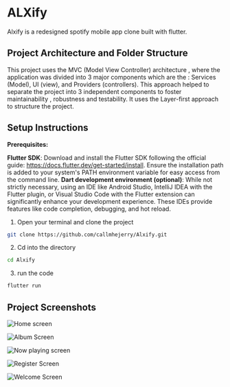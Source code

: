 # ALXify
Alxify is a redesigned spotify mobile app clone built with flutter.

## Project Architecture and Folder Structure
This project uses the MVC (Model View Controller) architecture , where the application was divided into 3 major components which are the : Services (Model), UI (view), and Providers (controllers). This approach helped to separate the project into 3 independent components to foster maintainability , robustness and testability. It uses the Layer-first approach to structure the project.

## Setup Instructions
**Prerequisites:**

**Flutter SDK**: Download and install the Flutter SDK following the official guide: https://docs.flutter.dev/get-started/install. Ensure the installation path is added to your system's PATH environment variable for easy access from the command line.
**Dart development environment (optional)**: While not strictly necessary, using an IDE like Android Studio, IntelliJ IDEA with the Flutter plugin, or Visual Studio Code with the Flutter extension can significantly enhance your development experience. These IDEs provide features like code completion, debugging, and hot reload.

1. Open your terminal and clone the project
```bash
git clone https://github.com/callmhejerry/Alxify.git
```
2. Cd into the directory
```bash
cd Alxify
```
3. run the code
```bash
flutter run
```

## Project Screenshots
![Home screen](assets/screenshots/home_screen.png)

![Album Screen](assets/screenshots/album_screen.png)

![Now playing screen](assets/screenshots/now_playing_screen.png)

![Register Screen](assets/screenshots/register_screen.png)

![Welcome Screen](assets/screenshots/welcome_screen.png)


